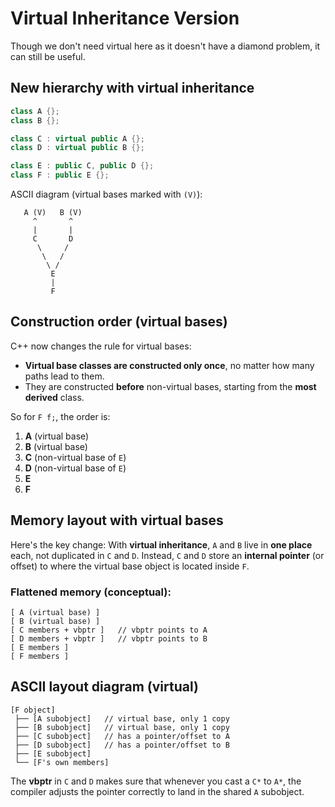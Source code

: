 # Virtual Inheritance Version

Though we don't need virtual here as it doesn't have a diamond problem, it can still be useful.

## New hierarchy with virtual inheritance

```cpp
class A {};
class B {};

class C : virtual public A {};
class D : virtual public B {};

class E : public C, public D {};
class F : public E {};
```

ASCII diagram (virtual bases marked with `(V)`):
```
   A (V)   B (V)
     ^       ^
     |       |
     C       D
      \     /
       \   /
        \ /
         E
         |
         F
```

## Construction order (virtual bases)

C++ now changes the rule for virtual bases:
* **Virtual base classes are constructed only once**, no matter how many paths lead to them.
* They are constructed **before** non-virtual bases, starting from the **most derived** class.

So for `F f;`, the order is:
1. **A** (virtual base)
2. **B** (virtual base)
3. **C** (non-virtual base of `E`)
4. **D** (non-virtual base of `E`)
5. **E**
6. **F**

## Memory layout with virtual bases

Here's the key change:
With **virtual inheritance**, `A` and `B` live in **one place** each, not duplicated in `C` and `D`.
Instead, `C` and `D` store an **internal pointer** (or offset) to where the virtual base object is located inside `F`.

### Flattened memory (conceptual):
```
[ A (virtual base) ]
[ B (virtual base) ]
[ C members + vbptr ]   // vbptr points to A
[ D members + vbptr ]   // vbptr points to B
[ E members ]
[ F members ]
```

## ASCII layout diagram (virtual)
```
[F object]
 ├── [A subobject]   // virtual base, only 1 copy
 ├── [B subobject]   // virtual base, only 1 copy
 ├── [C subobject]   // has a pointer/offset to A
 ├── [D subobject]   // has a pointer/offset to B
 ├── [E subobject]
 └── [F's own members]
```

The **vbptr** in `C` and `D` makes sure that whenever you cast a `C*` to `A*`, the compiler adjusts the pointer correctly to land in the shared `A` subobject.